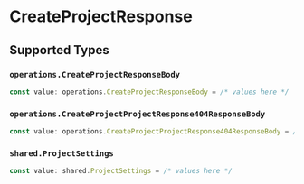 # CreateProjectResponse


## Supported Types

### `operations.CreateProjectResponseBody`

```typescript
const value: operations.CreateProjectResponseBody = /* values here */
```

### `operations.CreateProjectProjectResponse404ResponseBody`

```typescript
const value: operations.CreateProjectProjectResponse404ResponseBody = /* values here */
```

### `shared.ProjectSettings`

```typescript
const value: shared.ProjectSettings = /* values here */
```


